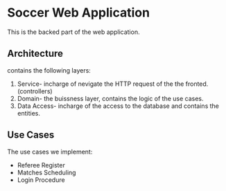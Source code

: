 # Soccer Web Application

This is the backed part of the web application.

## Architecture
contains the following layers:

1. Service- incharge of nevigate the HTTP request of the the fronted. (controllers)
2. Domain- the buissness layer, contains the logic of the use cases.
3. Data Access- incharge of the access to the database and contains the entities.

## Use Cases
The use cases we implement:
* Referee Register
* Matches Scheduling
* Login Procedure
